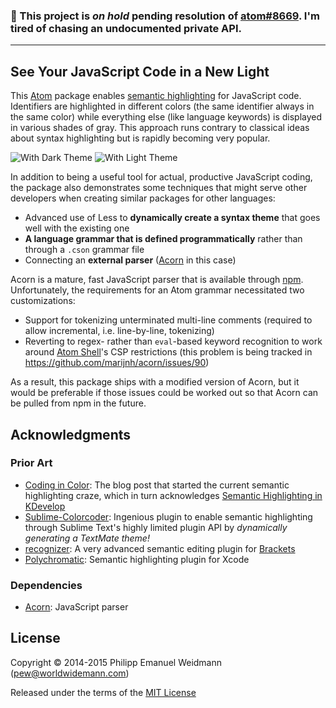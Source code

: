 ### :red_circle: This project is *on hold* pending resolution of [atom#8669](https://github.com/atom/atom/issues/8669). I'm tired of chasing an undocumented private API.

---


## See Your JavaScript Code in a New Light

This [Atom](https://atom.io/) package enables [semantic highlighting](https://medium.com/programming-ideas-tutorial-and-experience/coding-in-color-3a6db2743a1e) for JavaScript code. Identifiers are highlighted in different colors (the same identifier always in the same color) while everything else (like language keywords) is displayed in various shades of gray. This approach runs contrary to classical ideas about syntax highlighting but is rapidly becoming very popular.

![With Dark Theme](https://raw.githubusercontent.com/p-e-w/language-javascript-semantic/images/screenshot-dark-theme.png)
![With Light Theme](https://raw.githubusercontent.com/p-e-w/language-javascript-semantic/images/screenshot-light-theme.png)

In addition to being a useful tool for actual, productive JavaScript coding, the package also demonstrates some techniques that might serve other developers when creating similar packages for other languages:

* Advanced use of Less to **dynamically create a syntax theme** that goes well with the existing one
* **A language grammar that is defined programmatically** rather than through a `.cson` grammar file
* Connecting an **external parser** ([Acorn](https://github.com/marijnh/acorn) in this case)

Acorn is a mature, fast JavaScript parser that is available through [npm](https://www.npmjs.org/). Unfortunately, the requirements for an Atom grammar necessitated two customizations:

* Support for tokenizing unterminated multi-line comments (required to allow incremental, i.e. line-by-line, tokenizing)
* Reverting to regex- rather than `eval`-based keyword recognition to work around [Atom Shell](https://github.com/atom/atom-shell)'s CSP restrictions (this problem is being tracked in https://github.com/marijnh/acorn/issues/90)

As a result, this package ships with a modified version of Acorn, but it would be preferable if those issues could be worked out so that Acorn can be pulled from npm in the future.

## Acknowledgments

### Prior Art

* [Coding in Color](https://medium.com/programming-ideas-tutorial-and-experience/coding-in-color-3a6db2743a1e): The blog post that started the current semantic highlighting craze, which in turn acknowledges [Semantic Highlighting in KDevelop](http://zwabel.wordpress.com/2009/01/08/c-ide-evolution-from-syntax-highlighting-to-semantic-highlighting/)
* [Sublime-Colorcoder](https://github.com/vprimachenko/Sublime-Colorcoder): Ingenious plugin to enable semantic highlighting through Sublime Text's highly limited plugin API by *dynamically generating a TextMate theme!*
* [recognizer](https://github.com/equiet/recognizer): A very advanced semantic editing plugin for [Brackets](http://brackets.io/)
* [Polychromatic](https://github.com/kolinkrewinkel/Polychromatic): Semantic highlighting plugin for Xcode

### Dependencies

* [Acorn](https://github.com/marijnh/acorn): JavaScript parser

## License

Copyright © 2014-2015 Philipp Emanuel Weidmann (<pew@worldwidemann.com>)

Released under the terms of the [MIT License](http://opensource.org/licenses/MIT)
